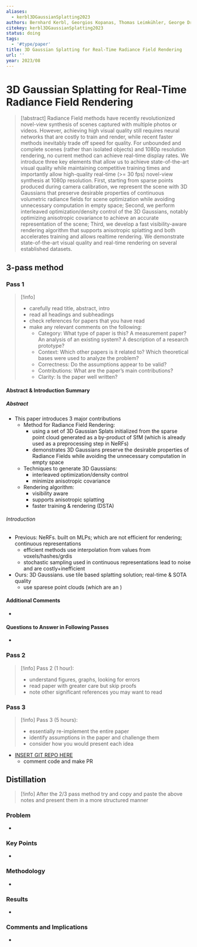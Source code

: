 ```yaml
---
aliases:
  - kerbl3DGaussianSplatting2023
authors: Bernhard Kerbl, Georgios Kopanas, Thomas Leimkühler, George Drettakis
citekey: kerbl3DGaussianSplatting2023
status: doing
tags:
  - '#type/paper'
title: 3D Gaussian Splatting for Real-Time Radiance Field Rendering
url: ''
year: 2023/08
---
```


# 3D Gaussian Splatting for Real-Time Radiance Field Rendering

> \[!abstract\]
> Radiance Field methods have recently revolutionized novel-view synthesis of scenes captured with multiple photos or videos. However, achieving high visual quality still requires neural networks that are costly to train and render, while recent faster methods inevitably trade off speed for quality. For unbounded and complete scenes (rather than isolated objects) and 1080p resolution rendering, no current method can achieve real-time display rates. We introduce three key elements that allow us to achieve state-of-the-art visual quality while maintaining competitive training times and importantly allow high-quality real-time (>= 30 fps) novel-view synthesis at 1080p resolution. First, starting from sparse points produced during camera calibration, we represent the scene with 3D Gaussians that preserve desirable properties of continuous volumetric radiance fields for scene optimization while avoiding unnecessary computation in empty space; Second, we perform interleaved optimization/density control of the 3D Gaussians, notably optimizing anisotropic covariance to achieve an accurate representation of the scene; Third, we develop a fast visibility-aware rendering algorithm that supports anisotropic splatting and both accelerates training and allows realtime rendering. We demonstrate state-of-the-art visual quality and real-time rendering on several established datasets.

## 3-pass method

### Pass 1

> \[!info\]
>
> - carefully read title, abstract, intro
> - read all headings and subheadings
> - check references for papers that you have read
> - make any relevant comments on the following:
>   - Category: What type of paper is this? A measurement paper? An analysis of an existing system? A description of a research prototype?
>   - Context: Which other papers is it related to? Which theoretical bases were used to analyze the problem?
>   - Correctness: Do the assumptions appear to be valid?
>   - Contributions: What are the paper’s main contributions?
>   - Clarity: Is the paper well written?

#### Abstract & Introduction Summary

##### Abstract

- This paper introduces 3 major contributions
  - Method for Radiance Field Rendering:
    - using a set of 3D Gaussian Splats initialized from the sparse point cloud generated as a by-product of SfM (which is already used as a preprocessing step in NeRFs)
    - demonstrates 3D Gaussians preserve the desirable properties of Radiance Fields while avoiding the unnecessary computation in empty space
  - Techniques to generate 3D Gaussians:
    - interleaved optimization/density control
    - minimize anisotropic covariance
  - Rendering algorithm:
    - visibility aware
    - supports anisotropic splatting
    - faster training & rendering (DSTA)

###### Introduction

- Previous: NeRFs. built on MLPs; which are not efficient for rendering; continuous representations
  - efficient methods use interpolation from values from voxels/hashes/grdis
  - stochastic sampling used in continuous representations lead to noise and are costly+inefficient
- Ours: 3D Gaussians. use tile based splatting solution; real-time & SOTA quality
  - use sparese point clouds (which are an )

#### Additional Comments

-

#### Questions to Answer in Following Passes

-

### Pass 2

> \[!info\]
> Pass 2 (1 hour):
>
> - understand figures, graphs, looking for errors
> - read paper with greater care but skip proofs
> - note other significant references you may want to read

### Pass 3

> \[!info\]
> Pass 3 (5 hours):
>
> - essentially re-implement the entire paper
> - identify assumptions in the paper and challenge them
> - consider how you would present each idea

- [INSERT GIT REPO HERE](www.github.com)
  - comment code and make PR

## Distillation

> \[!info\]
> After the 2/3 pass method try and copy and paste the above notes and present them in a more structured manner

### Problem

-

### Key Points

-

### Methodology

-

### Results

-

### Comments and Implications

-
